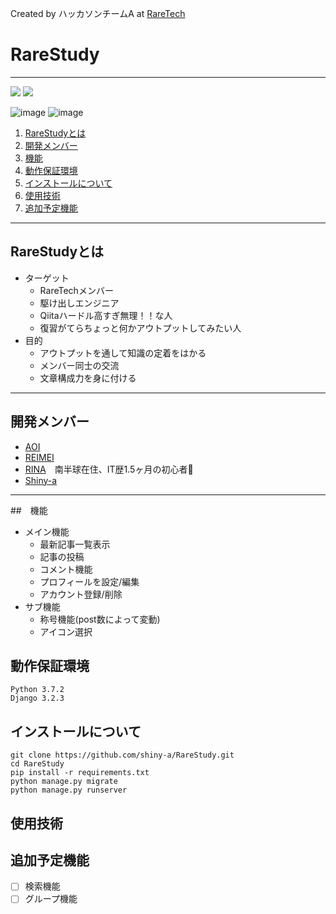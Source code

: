 Created by ハッカソンチームA  at  [RareTech](https://raretech.site/)

# RareStudy
***
![](https://img.shields.io/badge/Python-3.7.2-blue) ![](https://img.shields.io/badge/Django-3.2.3-orange)

![image](https://user-images.githubusercontent.com/84213832/122661308-3ead2400-d1cc-11eb-8d63-c862d1e04727.png)
![image](https://user-images.githubusercontent.com/84213832/122661332-96e42600-d1cc-11eb-8815-572829f1dc9d.png)

1. [RareStudyとは](#RareStudyとは)
1. [開発メンバー](#開発メンバー)
1. [機能](#機能)
1. [動作保証環境](#動作保証環境)
1. [インストールについて](#インストールについて)
1. [使用技術](#使用技術)
1. [追加予定機能](#追加予定機能)

***
## RareStudyとは
* ターゲット
    *   RareTechメンバー
    *   駆け出しエンジニア
    *   Qiitaハードル高すぎ無理！！な人
    *   復習がてらちょっと何かアウトプットしてみたい人
* 目的
    *   アウトプットを通して知識の定着をはかる
    *   メンバー同士の交流
    *   文章構成力を身に付ける

***
## 開発メンバー
- [AOI](https://github.com/orang-0840)
- [REIMEI](https://github.com/Reimei1213)
- [RINA](https://github.com/Rinasham)　南半球在住、IT歴1.5ヶ月の初心者🔰
- [Shiny-a](https://github.com/shiny-a)

***
##　機能
*   メイン機能
    *   最新記事一覧表示
    *   記事の投稿
    *   コメント機能
    *   プロフィールを設定/編集
    *   アカウント登録/削除
*   サブ機能
    *   称号機能(post数によって変動)
    *   アイコン選択

## 動作保証環境
```
Python 3.7.2
Django 3.2.3
```

## インストールについて
```
git clone https://github.com/shiny-a/RareStudy.git
cd RareStudy
pip install -r requirements.txt
python manage.py migrate
python manage.py runserver
```
## 使用技術

## 追加予定機能
- [ ]   検索機能
- [ ]   グループ機能